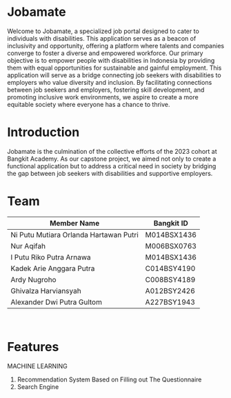 # Jobamate
Welcome to Jobamate, a specialized job portal designed to cater to individuals with disabilities. This application serves as a beacon of inclusivity and opportunity, offering a platform where talents and companies converge to foster a diverse and empowered workforce.
Our primary objective is to empower people with disabilities in Indonesia by providing them with equal opportunities for sustainable and gainful employment. This application will serve as a bridge connecting job seekers with disabilities to employers who value diversity and inclusion.
By facilitating connections between job seekers and employers, fostering skill development, and promoting inclusive work environments, we aspire to create a more equitable society where everyone has a chance to thrive.
<br>

# Introduction
Jobamate is the culmination of the collective efforts of the 2023 cohort at Bangkit Academy. As our capstone project, we aimed not only to create a functional application but to address a critical need in society by bridging the gap between job seekers with disabilities and supportive employers.
<br>

# Team 
| Member Name                             | Bangkit ID    |
| --------------------------------------- | ------------- |
| Ni Putu Mutiara Orlanda Hartawan Putri  | M014BSX1436   |
| Nur Aqifah                              | M006BSX0763   |
| I Putu Riko Putra Arnawa                | M014BSX1436   |
| Kadek Arie Anggara Putra                | C014BSY4190   |
| Ardy Nugroho                            | C008BSY4189   |
| Ghivalza Harviansyah                    | A012BSY2426   |
| Alexander Dwi Putra Gultom              | A227BSY1943   |
<br>

# Features
MACHINE LEARNING 
1. Recommendation System Based on Filling out The Questionnaire
2. Search Engine
<br>
